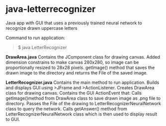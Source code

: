 # java-letterrecognizer
Java app with GUI that uses a previously trained neural network to recognize drawn uppercase letters

Command to run application: 
>$ java LetterRecognizer

**DrawArea.java**
Contains the JComponent class for drawing canvas.
Added dimension constrains to make canvas 280x280, so image can be proportionally resized to 28x28 pixels. 
getImage() method that saves the drawn image to the directory and returns the File of the saved image.

**LetterRecognizer.java**
Contains the main method to run application.
Builds and displays GUI using >JFrame and >ActionListener.
Creates DrawArea class for drawing canvas.
Contains the GUI ActionEvent that:
  Calls getImage()method from DrawArea class to save drawn image as .png file to directory.
  Passes the File of the drawing to LetterRecognizerNeuralNetwork class to query the network. 
  Calls getAnswer() method from LetterRecognizerNeuralNetwork class which is then used to display result to GUI.
